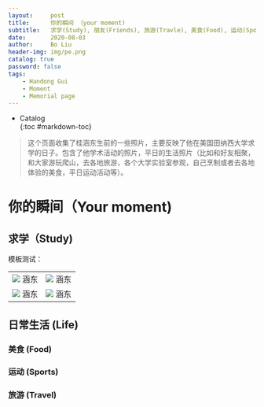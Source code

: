 ```yaml
---
layout:     post
title:      你的瞬间 （your moment)
subtitle:   求学(Study), 朋友(Friends), 旅游(Travle), 美食(Food), 运动(Sports)
date:       2020-08-03
author:     Bo Liu
header-img: img/pe.png
catalog: true
password: false
tags:
    - Handong Gui
    - Moment
    - Memorial page
---
```

* Catalog   
{:toc #markdown-toc}

> 这个页面收集了桂涵东生前的一些照片，主要反映了他在美国田纳西大学求学的日子。包含了他学术活动的照片，平日的生活照片（比如和好友相聚，和大家游玩爬山，去各地旅游，各个大学实验室参观，自己烹制或者去各地体验的美食，平日运动活动等）。

# 你的瞬间（Your moment)

## 求学（Study)
模板测试：
<table>
    <tr>
        <td ><center><img src="../../../../img/moment/1portrait.jpg"> 涵东 </center></td>
        <td ><center><img src="../../../../img/moment/1portrait.jpg"> 涵东 </center></td>
    </tr>
	<tr>
        <td ><center><img src="../../../../img/moment/1portrait.jpg"> 涵东 </center></td>
        <td ><center><img src="../../../../img/moment/1portrait.jpg"> 涵东 </center></td>
    </tr>
</table>

## 日常生活 (Life)

### 美食 (Food)

### 运动 (Sports)

### 旅游 (Travel)


